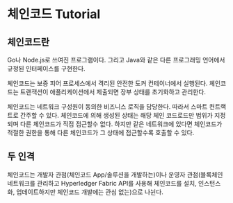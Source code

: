 # 체인코드 Tutorial

## 체인코드란

Go나 Node.js로 쓰여진 프로그램이다. 그리고 Java와 같은 다른 프로그래밍 언어에서 규정된 인터페이스를 구현한다.

체인코드는 보증 피어 프로세스에서 격리된 안전한 도커 컨테이너에서 실행된다. 체인코드는 트랜잭션이 애플리케이션에서 제출되면 장부 상태를 초기화하고 관리한다.

체인코드는 네트워크 구성원이 동의한 비즈니스 로직을 담당한다. 따라서 스마트 컨트랙트로 간주할 수 있다.
체인코드에 의해 생성된 상태는 해당 체인 코드로드만 범위가 지정되며 다른 체인코드가 직접 접근할수 없다. 하지만 같은 네트워크에 있다면 체인코드가 적절한 권한을 통해 다른 체인코드가 그 상태에 접근할수록 호출할 수 있다.

## 두 인격

체인코드는 개발자 관점(체인코드 App/솔루션을 개발하는)이나 운영자 관점(블록체인 네트워크를 관리하고 Hyperledger Fabric API를 사용해 체인코드를 설치, 인스턴스화, 업데이트하지만 체인코드 개발에는 관심 없는)으로 나뉜다.